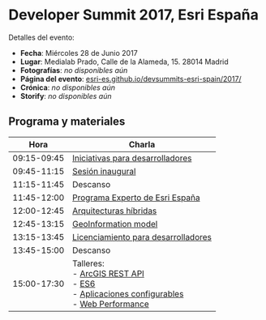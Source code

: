 # Developer Summit 2017, Esri España
Detalles del evento:
* **Fecha**: Miércoles 28 de Junio 2017
* **Lugar**: Medialab Prado, Calle de la Alameda, 15. 28014 Madrid
* **Fotografías**: *no disponibles aún*
* **Página del evento**: [esri-es.github.io/devsummits-esri-spain/2017/](http://esri-es.github.io/devsummits-esri-spain/2017/)
* **Crónica**:  *no disponibles aún*
* **Storify**:  *no disponibles aún*

## Programa y materiales
Hora|Charla
---|---|
09:15-09:45|[Iniciativas para desarrolladores](http://bit.ly/DevSummit17-1)
09:45-11:15|[Sesión inaugural](#)
11:15-11:45|Descanso
11:45-12:00|[Programa Experto de Esri España](#)
12:00-12:45|[Arquitecturas híbridas](http://bit.ly/DevSummit17-4)
12:45-13:15|[GeoInformation model](http://bit.ly/DevSummit17-5)
13:15-13:45|[Licenciamiento para desarrolladores](http://bit.ly/DevSummit17-6)
13:45-15:00|Descanso
15:00-17:30|Talleres: <br>- [ArcGIS REST API](https://docs.google.com/document/d/1H3KIFBMjLgBU5AwIbD9O84apFDnr-ErPszOtMTqTop4/edit?usp=sharing)<br>- [ES6](https://docs.google.com/document/d/1hdxHBi_TSJV4S0p8ooGZojk6jgwEEfEg1JRr0ZMjNOQ/edit?usp=sharing)<br>- [Aplicaciones configurables](https://alejandropeq.github.io/Taller-aplicaciones-configurables/)<br>- [Web Performance](#)
